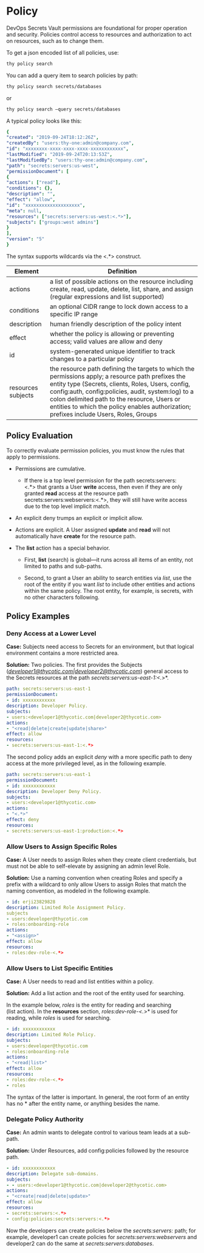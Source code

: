 ﻿[title]: # (Policy)
[tags]: # (DevOps Secrets Vault,DSV,)
[priority]: # (1860)

# Policy

DevOps Secrets Vault permissions are foundational for proper operation and security.
Policies control access to resources and authorization to act on resources, such as to change them.

To get a json encoded list of all policies, use:

```bash
thy policy search
```

You can add a query item to search policies by path:

```bash
thy policy search secrets/databases
```

or

```bash
thy policy search –query secrets/databases
```

A typical policy looks like this:

```yaml
{
"created": "2019-09-24T18:12:26Z",
"createdBy": "users:thy-one:admin@company.com",
"id": "xxxxxxxx-xxxx-xxxx-xxxx-xxxxxxxxxxxx",
"lastModified": "2019-09-24T20:13:53Z",
"lastModifiedBy": "users:thy-one:admin@company.com",
"path": "secrets:servers:us-west",
"permissionDocument": [
{
"actions": ["read"],
"conditions": {},
"description": "",
"effect": "allow",
"id": "xxxxxxxxxxxxxxxxxxxx",
"meta": null,
"resources": ["secrets:servers:us-west:<.*>"],
"subjects": ["groups:west admins"]
}
],
"version": "5"
}
```

The syntax supports wildcards via the <.*> construct.

| **Element**        | **Definition**                                                                                                                                                                                                                                                                                                                                          |
|--------------------|---------------------------------------------------------------------------------------------------------------------------------------------------------------------------------------------------------------------------------------------------------------------------------------------------------------------------------------------------------|
| actions            | a list of possible actions on the resource including create, read, update, delete, list, share, and assign (regular expressions and list supported)                                                                                                                                                                                                                      |
| conditions         | an optional CIDR range to lock down access to a specific IP range                                                                                                                                                                                                                                                                                       |
| description        | human friendly description of the policy intent                                                                                                                                                                                                                                                                                                         |
| effect             | whether the policy is allowing or preventing access; valid values are allow and deny                                                                                                                                                                                                                                                                    |
| id                 | system-generated unique identifier to track changes to a particular policy                                                                                                                                                                                                                                                                              |
| resources subjects | the resource path defining the targets to which the permissions apply; a resource path prefixes the entity type (Secrets, clients, Roles, Users, config, config:auth, config:policies, audit, system:log) to a colon delimited path to the resource, Users or entities to which the policy enables authorization; prefixes include Users, Roles, Groups |

## Policy Evaluation

To correctly evaluate permission policies, you must know the rules that apply to permissions.

* Permissions are cumulative.

  * If there is a top level permission for the path secrets:servers:<.\*> that grants a User **write** access, then even if they are only granted **read** access at the resource path secrets:servers:webservers:<.\*>, they will still have write access due to the top level implicit match.

* An explicit deny trumps an explicit or implicit allow.

* Actions are explicit. A User assigned **update** and **read** will not automatically have **create** for the resource path.

* The **list** action has a special behavior.

  * First, **list** (search) is global—it runs across all items of an entity, not limited to paths and sub-paths.

  * Second, to grant a User an ability to search entities via *list*, use the root of the entity if you want *list* to include other entities and actions within the same policy. The root entity, for example, is secrets, with no other characters following.

## Policy Examples

### Deny Access at a Lower Level

**Case:** Subjects need access to Secrets for an environment, but that logical environment contains a more restricted area.

**Solution:** Two policies. The first provides the Subjects (*developer1@thycotic.com|developer2@thycotic.com*) general access to the Secrets resources at the path *secrets:servers:us-east-1:<.*>*.

```yaml
path: secrets:servers:us-east-1
permissionDocument:
- id: xxxxxxxxxxxx
description: Developer Policy.
subjects:
- users:<developer1@thycotic.com|developer2@thycotic.com>
actions:
- "<read|delete|create|update|share>"
effect: allow
resources:
- secrets:servers:us-east-1:<.*>
```

The second policy adds an explicit *deny* with a more specific path to deny access at the more privileged level, as in the following example.

```yaml
path: secrets:servers:us-east-1
permissionDocument:
- id: xxxxxxxxxxxx
description: Developer Deny Policy.
subjects:
- users:<developer1@thycotic.com>
actions:
- "<.*>"
effect: deny
resources:
- secrets:servers:us-east-1:production:<.*>
```

### Allow Users to Assign Specific Roles

**Case:** A User needs to assign Roles when they create client credentials, but must not be able to self-elevate by assigning an admin level Role.

**Solution:** Use a naming convention when creating Roles and specify a prefix with a wildcard to only allow Users to assign Roles that match the naming convention, as modeled in the following example.

```yaml
- id: erji23829828
description: Limited Role Assignment Policy.
subjects
- users:developer@thycotic.com
- roles:onboarding-role
actions:
- "<assign>"
effect: allow
resources:
- roles:dev-role-<.*>
```

### Allow Users to List Specific Entities

**Case:** A User needs to read and list entities within a policy.

**Solution:** Add a list action and the root of the entity used for searching.

In the example below, *roles* is the entity for reading and searching (list action). In the **resources** section, *roles:dev-role-<.*>* is used for reading, while *roles* is used for searching.

```yAML
- id: xxxxxxxxxxxx
description: Limited Role Policy.
subjects:
- users:developer@thycotic.com
- roles:onboarding-role
actions:
- "<read|list>"
effect: allow
resources:
- roles:dev-role-<.*>
- roles
```

The syntax of the latter is important. In general, the root form of an entity has no * after the entity name, or anything besides the name.

### Delegate Policy Authority

**Case:** An admin wants to delegate control to various team leads at a sub-path.

**Solution:** Under Resources, add config:policies followed by the resource path.

```yaml
- id: xxxxxxxxxxxx
description: Delegate sub-domains.
subjects:
- - users:<developer1@thycotic.com|developer2@thycotic.com>
actions:
- "<create|read|delete|update>"
effect: allow
resources:
- secrets:servers:<.*>
- config:policies:secrets:servers:<.*>
```

Now the developers can create policies below the *secrets:servers:* path; for example, developer1 can create policies for *secrets:servers:webservers* and developer2 can do the same at *secrets:servers:databases*.


